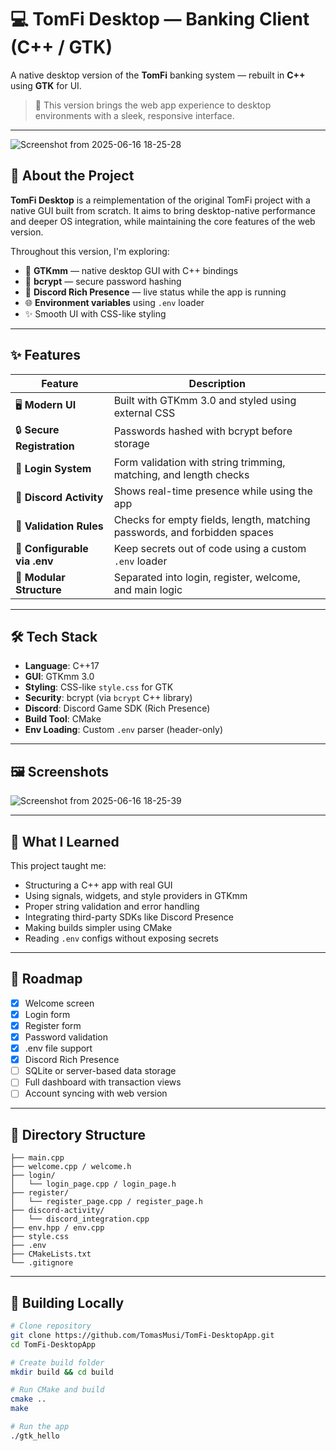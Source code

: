 # 💻 TomFi Desktop — Banking Client (C++ / GTK)

A native desktop version of the **TomFi** banking system — rebuilt in **C++** using **GTK** for UI.

> 🎯 This version brings the web app experience to desktop environments with a sleek, responsive interface.

---

![Screenshot from 2025-06-16 18-25-28](https://github.com/user-attachments/assets/fecece48-bee5-41f7-b28c-d9e29db3d6c8)


## 🧩 About the Project

**TomFi Desktop** is a reimplementation of the original TomFi project with a native GUI built from scratch. It aims to bring desktop-native performance and deeper OS integration, while maintaining the core features of the web version.

Throughout this version, I'm exploring:

- 🧱 **GTKmm** — native desktop GUI with C++ bindings
- 🔐 **bcrypt** — secure password hashing
- 💬 **Discord Rich Presence** — live status while the app is running
- 🌐 **Environment variables** using `.env` loader
- ✨ Smooth UI with CSS-like styling

---

## ✨ Features

| Feature                     | Description                                                                 |
|----------------------------|-----------------------------------------------------------------------------|
| 🖥️ **Modern UI**            | Built with GTKmm 3.0 and styled using external CSS                         |
| 🔒 **Secure Registration**  | Passwords hashed with bcrypt before storage                                |
| 👤 **Login System**         | Form validation with string trimming, matching, and length checks          |
| 📱 **Discord Activity**     | Shows real-time presence while using the app                               |
| 🔐 **Validation Rules**     | Checks for empty fields, length, matching passwords, and forbidden spaces |
| 🔧 **Configurable via .env**| Keep secrets out of code using a custom `.env` loader                      |
| 🧪 **Modular Structure**    | Separated into login, register, welcome, and main logic                    |

---

## 🛠 Tech Stack

- **Language**: C++17
- **GUI**: GTKmm 3.0
- **Styling**: CSS-like `style.css` for GTK
- **Security**: bcrypt (via `bcrypt` C++ library)
- **Discord**: Discord Game SDK (Rich Presence)
- **Build Tool**: CMake
- **Env Loading**: Custom `.env` parser (header-only)

---

## 🖼️ Screenshots

![Screenshot from 2025-06-16 18-25-39](https://github.com/user-attachments/assets/96399ebb-4b91-4484-875f-d8c6919972c0)


---

## 🧠 What I Learned

This project taught me:

- Structuring a C++ app with real GUI
- Using signals, widgets, and style providers in GTKmm
- Proper string validation and error handling
- Integrating third-party SDKs like Discord Presence
- Making builds simpler using CMake
- Reading `.env` configs without exposing secrets

---

## 📌 Roadmap

- [x] Welcome screen
- [x] Login form
- [x] Register form
- [x] Password validation
- [x] .env file support
- [x] Discord Rich Presence
- [ ] SQLite or server-based data storage
- [ ] Full dashboard with transaction views
- [ ] Account syncing with web version

---

## 📁 Directory Structure

```
├── main.cpp
├── welcome.cpp / welcome.h
├── login/
│   └── login_page.cpp / login_page.h
├── register/
│   └── register_page.cpp / register_page.h
├── discord-activity/
│   └── discord_integration.cpp
├── env.hpp / env.cpp
├── style.css
├── .env
├── CMakeLists.txt
└── .gitignore
```


---

## 🚀 Building Locally

```bash
# Clone repository
git clone https://github.com/TomasMusi/TomFi-DesktopApp.git
cd TomFi-DesktopApp

# Create build folder
mkdir build && cd build

# Run CMake and build
cmake ..
make

# Run the app
./gtk_hello
